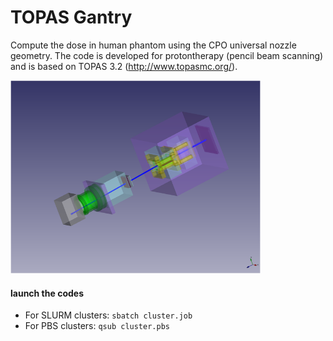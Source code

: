 # TOPAS Gantry
Compute the dose in human phantom using the CPO universal nozzle geometry.
The code is developed for protontherapy (pencil beam scanning) and is based on TOPAS 3.2 (http://www.topasmc.org/).

<img src="https://github.com/PierreLansonneur/TOPAS_Gantry/blob/master/output/Picture1.png" width="400" />

#### launch the codes 
- For SLURM clusters:     `sbatch cluster.job`
- For PBS clusters:        `qsub cluster.pbs`

